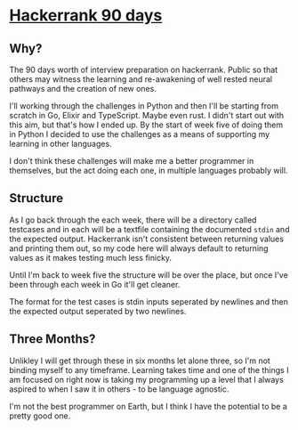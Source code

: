 # [Hackerrank 90 days](https://www.hackerrank.com/interview/preparation-kits/three-month-preparation-kit/three-month-week-three/challenges)

## Why?

The 90 days worth of interview preparation on hackerrank. Public so that others may witness the learning and re-awakening of well rested neural pathways and the creation of new ones.

I'll working through the challenges in Python and then I'll be starting from scratch in Go, Elixir and TypeScript. Maybe even rust. I didn't start out with this aim, but that's how I ended up.  By the start of week five of doing them in Python I decided to use the challenges as a means of supporting my learning in other languages.

I don't think these challenges will make me a better programmer in themselves, but the act doing each one, in multiple languages probably will. 


## Structure

As I go back through the each week, there will be a directory called testcases and in each will be a textfile containing the documented `stdin` and the expected output. Hackerrank isn't consistent between returning values and printing them out, so my code here will always default to returning values as it makes testing much less finicky.

Until I'm back to week five the structure will be over the place, but once I've been through each week in Go it'll get cleaner.

The format for the test cases is stdin inputs seperated by newlines and then the expected output seperated by two newlines.

## Three Months?

Unlikley I will get through these in six months let alone three, so I'm not binding myself to any timeframe. Learning takes time and one of the things I am focused on right now is taking my programming up a level that I always aspired to when I saw it in others - to be language agnostic.

I'm not the best programmer on Earth, but I think I have the potential to be a pretty good one. 
